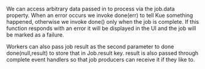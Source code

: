 We can access arbitrary data passed in to process via the job.data property.
When an error occurs we invoke done(err) to tell Kue something happened, 
otherwise we invoke done() only when the job is complete. If this function 
responds with an error it will be displayed in the UI and the job will be 
marked as a failure.

Workers can also pass job result as the second parameter to done done(null,result)
to store that in Job.result key. result is also passed through complete event 
handlers so that job producers can receive it if they like to.